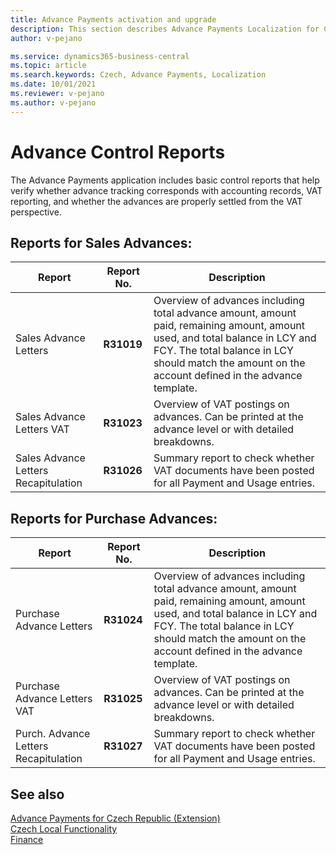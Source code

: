 ```yaml
---
title: Advance Payments activation and upgrade
description: This section describes Advance Payments Localization for Czech extension functionality.
author: v-pejano

ms.service: dynamics365-business-central
ms.topic: article
ms.search.keywords: Czech, Advance Payments, Localization
ms.date: 10/01/2021
ms.reviewer: v-pejano
ms.author: v-pejano
---
```


# Advance Control Reports

The Advance Payments application includes basic control reports that help verify whether advance tracking corresponds with accounting records, VAT reporting, and whether the advances are properly settled from the VAT perspective.

## Reports for Sales Advances:

|Report|Report No.|Description|
|-|-|-|
|Sales Advance Letters|**R31019**|Overview of advances including total advance amount, amount paid, remaining amount, amount used, and total balance in LCY and FCY. The total balance in LCY should match the amount on the account defined in the advance template.
|Sales Advance Letters VAT|**R31023**|Overview of VAT postings on advances. Can be printed at the advance level or with detailed breakdowns.
|Sales Advance Letters Recapitulation|**R31026**|Summary report to check whether VAT documents have been posted for all Payment and Usage entries.

## Reports for Purchase Advances:

|Report|Report No.|Description|
|-|-|-|
|Purchase Advance Letters|**R31024**|Overview of advances including total advance amount, amount paid, remaining amount, amount used, and total balance in LCY and FCY. The total balance in LCY should match the amount on the account defined in the advance template.
|Purchase Advance Letters VAT|**R31025**|Overview of VAT postings on advances. Can be printed at the advance level or with detailed breakdowns.
|Purch. Advance Letters Recapitulation|**R31027**|Summary report to check whether VAT documents have been posted for all Payment and Usage entries.

## See also

[Advance Payments for Czech Republic (Extension)](ui-extensions-advance-payments-localization-cz.md)  
[Czech Local Functionality](czech-local-functionality.md)  
[Finance](../../finance.md)
